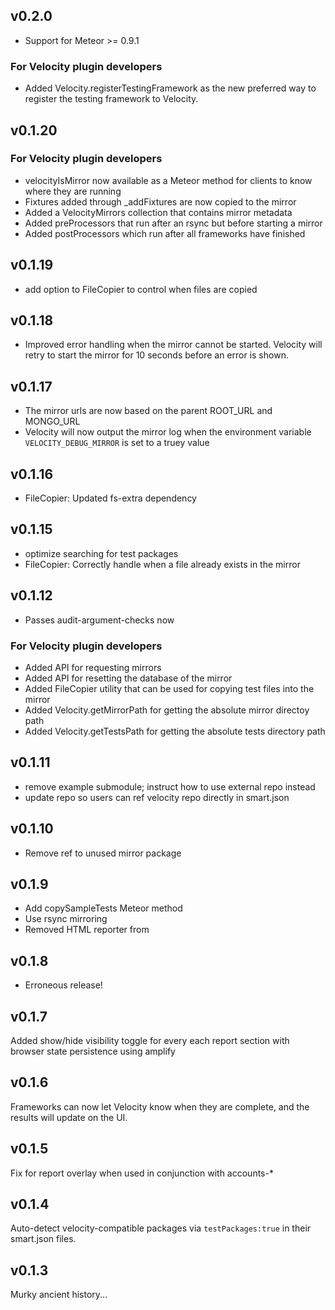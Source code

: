 ## v0.2.0

* Support for Meteor >= 0.9.1

### For Velocity plugin developers

* Added Velocity.registerTestingFramework as the new preferred way to register
  the testing framework to Velocity.

## v0.1.20

### For Velocity plugin developers

* velocityIsMirror now available as a Meteor method for clients to know where they are running
* Fixtures added through _addFixtures are now copied to the mirror
* Added a VelocityMirrors collection that contains mirror metadata
* Added preProcessors that run after an rsync but before starting a mirror
* Added postProcessors which run after all frameworks have finished


## v0.1.19

* add option to FileCopier to control when files are copied


## v0.1.18

* Improved error handling when the mirror cannot be started.
  Velocity will retry to start the mirror for 10 seconds before an error is shown.


## v0.1.17

* The mirror urls are now based on the parent ROOT_URL and MONGO_URL
* Velocity will now output the mirror log when the environment variable
  `VELOCITY_DEBUG_MIRROR` is set to a truey value


## v0.1.16

* FileCopier: Updated fs-extra dependency


## v0.1.15

* optimize searching for test packages
* FileCopier: Correctly handle when a file already exists in the mirror


## v0.1.12

* Passes audit-argument-checks now


### For Velocity plugin developers

* Added API for requesting mirrors
* Added API for resetting the database of the mirror
* Added FileCopier utility that can be used for copying test files into the mirror
* Added Velocity.getMirrorPath for getting the absolute mirror directoy path
* Added Velocity.getTestsPath for getting the absolute tests directory path


## v0.1.11

* remove example submodule; instruct how to use external repo instead
* update repo so users can ref velocity repo directly in smart.json


## v0.1.10

* Remove ref to unused mirror package


## v0.1.9

* Add copySampleTests Meteor method
* Use rsync mirroring
* Removed HTML reporter from 


## v0.1.8

* Erroneous release!


## v0.1.7

Added show/hide visibility toggle for every each report section with browser 
state persistence using amplify


## v0.1.6

Frameworks can now let Velocity know when they are complete, 
and the results will update on the UI.


## v0.1.5

Fix for report overlay when used in conjunction with accounts-*


## v0.1.4

Auto-detect velocity-compatible packages via `testPackages:true` in their smart.json files.


## v0.1.3

Murky ancient history...
